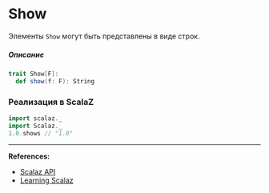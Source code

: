 # Show

Элементы `Show` могут быть представлены в виде строк.

##### Описание

```scala
trait Show[F]:
  def show(f: F): String
```

### Реализация в ScalaZ

```scala
import scalaz._
import Scalaz._
1.0.shows // "1.0"
```


---

**References:**

- [Scalaz API](https://javadoc.io/doc/org.scalaz/scalaz-core_3/7.3.6/scalaz/Show.html)
- [Learning Scalaz](http://eed3si9n.com/learning-scalaz/Show.html)
